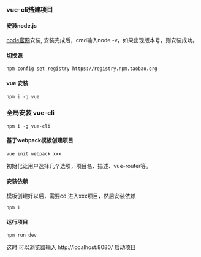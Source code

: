 ### vue-cli搭建项目

#### 安装node.js
[node官网](https://nodejs.org/en/)安装,
安装完成后，cmd输入node -v，如果出现版本号，则安装成功。

#### 切换源
````
npm config set registry https://registry.npm.taobao.org
````

#### vue 安装
````
npm i -g vue
````

### 全局安装 vue-cli
````
npm i -g vue-cli
````

#### 基于webpack模板创建项目
````
vue init webpack xxx
````
初始化让用户选择几个选项，项目名、描述、vue-router等。

#### 安装依赖
模板创建好以后，需要cd 进入xxx项目，然后安装依赖
````
npm i 
````

#### 运行项目
````
npm run dev
````

这时 可以浏览器输入 http://localhost:8080/ 启动项目